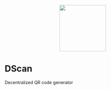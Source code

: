 <p align="center">
    <img align="center" src="https://user-images.githubusercontent.com/68826419/140587437-d93d1079-54fb-4d48-8d8d-6331ef0d029d.png" width="150" height"400"></img>
</p>

<h1 aign="center">DScan</h1>

<p aign="center">
  <p aign="center">Decentralized QR code generator</p>
</p>
